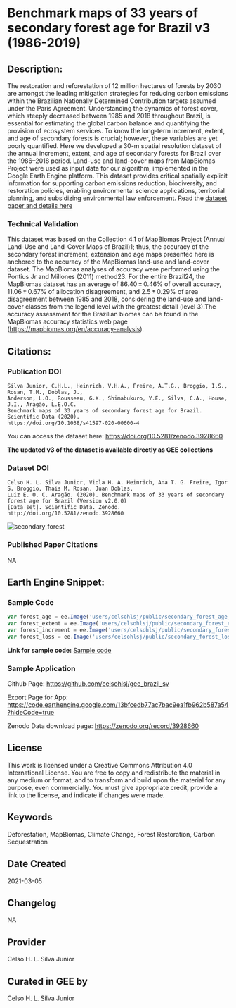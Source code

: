
# Benchmark maps of 33 years of secondary forest age for Brazil v3 (1986-2019)

## Description:

The restoration and reforestation of 12 million hectares of forests by 2030 are amongst the leading mitigation strategies for reducing carbon emissions within the Brazilian Nationally Determined Contribution targets assumed under the Paris Agreement. Understanding the dynamics of forest cover, which steeply decreased between 1985 and 2018 throughout Brazil, is essential for estimating the global carbon balance and quantifying the provision of ecosystem services. To know the long-term increment, extent, and age of secondary forests is crucial; however, these variables are yet poorly quantified. Here we developed a 30-m spatial resolution dataset of the annual increment, extent, and age of secondary forests for Brazil over the 1986–2018 period. Land-use and land-cover maps from MapBiomas Project were used as input data for our algorithm, implemented in the Google Earth Engine platform. This dataset provides critical spatially explicit information for supporting carbon emissions reduction, biodiversity, and restoration policies, enabling environmental science applications, territorial planning, and subsidizing environmental law enforcement. Read the [dataset paper and details here](https://www.nature.com/articles/s41597-020-00600-4)

### Technical Validation
This dataset was based on the Collection 4.1 of MapBiomas Project (Annual Land-Use and Land-Cover Maps of Brazil)1; thus, the accuracy of the secondary forest increment, extension and age maps presented here is anchored to the accuracy of the MapBiomas land-use and land-cover dataset. The MapBiomas analyses of accuracy were performed using the Pontius Jr and Millones (2011) method23. For the entire Brazil24, the MapBiomas dataset has an average of 86.40 ± 0.46% of overall accuracy, 11.06 ± 0.67% of allocation disagreement, and 2.5 ± 0.29% of area disagreement between 1985 and 2018, considering the land-use and land-cover classes from the legend level with the greatest detail (level 3).The accuracy assessment for the Brazilian biomes can be found in the MapBiomas accuracy statistics web page (https://mapbiomas.org/en/accuracy-analysis).

## Citations:

### Publication DOI

```
Silva Junior, C.H.L., Heinrich, V.H.A., Freire, A.T.G., Broggio, I.S., Rosan, T.M., Doblas, J.,
Anderson, L.O., Rousseau, G.X., Shimabukuro, Y.E., Silva, C.A., House, J.I., Aragão, L.E.O.C.
Benchmark maps of 33 years of secondary forest age for Brazil. Scientific Data (2020).
https://doi.org/10.1038/s41597-020-00600-4
```

You can access the dataset here: https://doi.org/10.5281/zenodo.3928660

**The updated v3 of the dataset is available directly as GEE collections**

### Dataset DOI

```
Celso H. L. Silva Junior, Viola H. A. Heinrich, Ana T. G. Freire, Igor S. Broggio, Thais M. Rosan, Juan Doblas,
Luiz E. O. C. Aragão. (2020). Benchmark maps of 33 years of secondary forest age for Brazil (Version v2.0.0)
[Data set]. Scientific Data. Zenodo. http://doi.org/10.5281/zenodo.3928660
```

![secondary_forest](https://user-images.githubusercontent.com/6677629/118372534-c07bb300-b577-11eb-87cb-5e3d807a5396.gif)

### Published Paper Citations

NA

## Earth Engine Snippet:

### Sample Code

```js
var forest_age = ee.Image('users/celsohlsj/public/secondary_forest_age_collection5_v3');
var forest_extent = ee.Image('users/celsohlsj/public/secondary_forest_extent_collection5_v3');
var forest_increment = ee.Image('users/celsohlsj/public/secondary_forest_increment_collection5_v3');
var forest_loss = ee.Image('users/celsohlsj/public/secondary_forest_loss_collection5_v3');
```

**Link for sample code:** [Sample code](https://code.earthengine.google.com/?scriptPath=users/sat-io/awesome-gee-catalog-examples:agriculture-vegetation-forestry/BRAZIL-SECONDARY-FOREST-AGE)

### Sample Application

Github Page: https://github.com/celsohlsj/gee_brazil_sv

Export Page for App: https://code.earthengine.google.com/13bfcedb77ac7bac9ea1fb962b587a54?hideCode=true

Zenodo Data download page: https://zenodo.org/record/3928660

## License

This work is licensed under a Creative Commons Attribution 4.0 International License. You are free to copy and redistribute the material in any medium or format, and to transform and build upon the material for any purpose, even commercially. You must give appropriate credit, provide a link to the license, and indicate if changes were made.

## Keywords

Deforestation, MapBiomas, Climate Change, Forest Restoration, Carbon Sequestration

## Date Created

2021-03-05

## Changelog

NA

## Provider

Celso H. L. Silva Junior

## Curated in GEE by
Celso H. L. Silva Junior